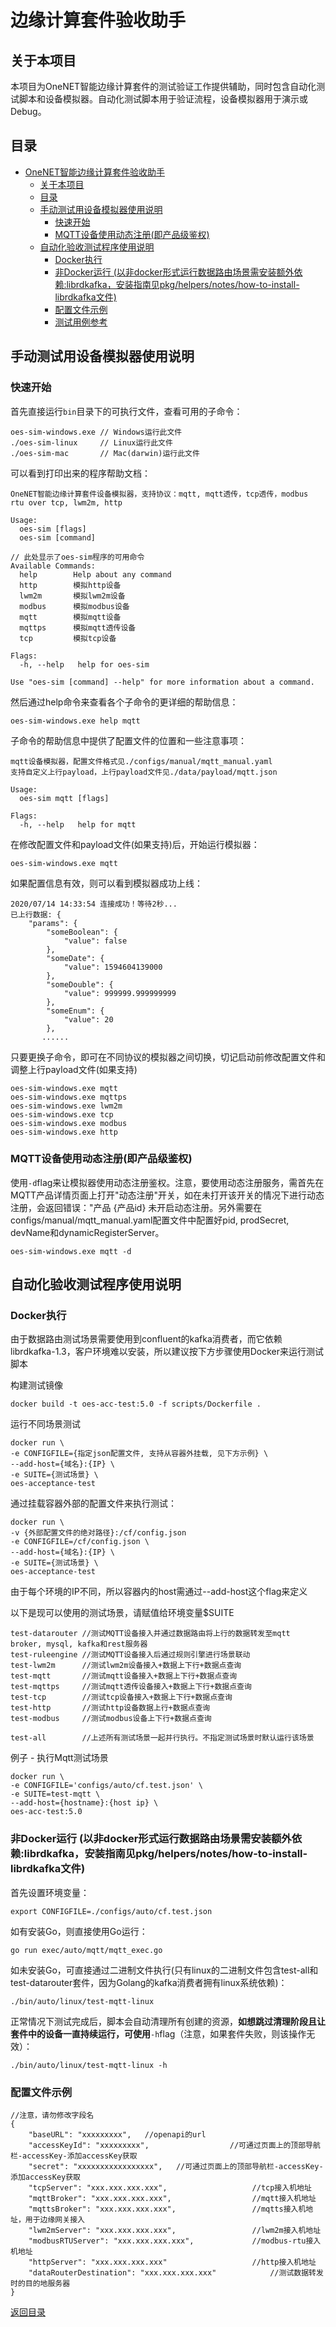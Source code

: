 # 边缘计算套件验收助手
## 关于本项目
本项目为OneNET智能边缘计算套件的测试验证工作提供辅助，同时包含自动化测试脚本和设备模拟器。自动化测试脚本用于验证流程，设备模拟器用于演示或Debug。

## 目录
- [OneNET智能边缘计算套件验收助手](#onenet智能边缘计算套件验收助手)
  - [关于本项目](#关于本项目)
  - [目录](#目录)
  - [手动测试用设备模拟器使用说明](#手动测试用设备模拟器使用说明)
    - [快速开始](#快速开始)
    - [MQTT设备使用动态注册(即产品级鉴权)](#mqtt设备使用动态注册即产品级鉴权)
  - [自动化验收测试程序使用说明](#自动化验收测试程序使用说明)
    - [Docker执行](#docker执行)
    - [非Docker运行 (以非docker形式运行数据路由场景需安装额外依赖:librdkafka，安装指南见pkg/helpers/notes/how-to-install-librdkafka文件)](#非docker运行-以非docker形式运行数据路由场景需安装额外依赖librdkafka安装指南见pkghelpersnoteshow-to-install-librdkafka文件)
    - [配置文件示例](#配置文件示例)
    - [测试用例参考](#测试用例参考)

## 手动测试用设备模拟器使用说明
### 快速开始
首先直接运行```bin```目录下的可执行文件，查看可用的子命令：
```
oes-sim-windows.exe // Windows运行此文件
./oes-sim-linux     // Linux运行此文件
./oes-sim-mac       // Mac(darwin)运行此文件
```

可以看到打印出来的程序帮助文档：
```
OneNET智能边缘计算套件设备模拟器，支持协议：mqtt, mqtt透传，tcp透传，modbus rtu over tcp, lwm2m, http

Usage:
  oes-sim [flags]
  oes-sim [command]

// 此处显示了oes-sim程序的可用命令
Available Commands:
  help        Help about any command
  http        模拟http设备
  lwm2m       模拟lwm2m设备
  modbus      模拟modbus设备
  mqtt        模拟mqtt设备
  mqttps      模拟mqtt透传设备
  tcp         模拟tcp设备

Flags:
  -h, --help   help for oes-sim

Use "oes-sim [command] --help" for more information about a command.
```

然后通过help命令来查看各个子命令的更详细的帮助信息：
```
oes-sim-windows.exe help mqtt
```
子命令的帮助信息中提供了配置文件的位置和一些注意事项：
```
mqtt设备模拟器，配置文件格式见./configs/manual/mqtt_manual.yaml
支持自定义上行payload，上行payload文件见./data/payload/mqtt.json

Usage:
  oes-sim mqtt [flags]

Flags:
  -h, --help   help for mqtt
```

在修改配置文件和payload文件(如果支持)后，开始运行模拟器：
```
oes-sim-windows.exe mqtt
```

如果配置信息有效，则可以看到模拟器成功上线：
```
2020/07/14 14:33:54 连接成功！等待2秒...
已上行数据: {
    "params": {
        "someBoolean": {
            "value": false
        },
        "someDate": {
            "value": 1594604139000
        },
        "someDouble": {
            "value": 999999.999999999
        },
        "someEnum": {
            "value": 20
        },
       ......
```

只要更换子命令，即可在不同协议的模拟器之间切换，切记启动前修改配置文件和调整上行payload文件(如果支持)
```
oes-sim-windows.exe mqtt
oes-sim-windows.exe mqttps
oes-sim-windows.exe lwm2m
oes-sim-windows.exe tcp
oes-sim-windows.exe modbus
oes-sim-windows.exe http
```

### MQTT设备使用动态注册(即产品级鉴权)
使用```-d```flag来让模拟器使用动态注册鉴权。注意，要使用动态注册服务，需首先在MQTT产品详情页面上打开"动态注册"开关，如在未打开该开关的情况下进行动态注册，会返回错误："产品 {产品id} 未开启动态注册。另外需要在configs/manual/mqtt_manual.yaml配置文件中配置好pid, prodSecret, devName和dynamicRegisterServer。
```
oes-sim-windows.exe mqtt -d
```


## 自动化验收测试程序使用说明
### Docker执行
由于数据路由测试场景需要使用到confluent的kafka消费者，而它依赖librdkafka-1.3，客户环境难以安装，所以建议按下方步骤使用Docker来运行测试脚本

构建测试镜像
```
docker build -t oes-acc-test:5.0 -f scripts/Dockerfile .
```

运行不同场景测试
```
docker run \
-e CONFIGFILE={指定json配置文件, 支持从容器外挂载, 见下方示例} \
--add-host={域名}:{IP} \
-e SUITE={测试场景} \
oes-acceptance-test
```

通过挂载容器外部的配置文件来执行测试：
```
docker run \
-v {外部配置文件的绝对路径}:/cf/config.json
-e CONFIGFILE=/cf/config.json \
--add-host={域名}:{IP} \
-e SUITE={测试场景} \
oes-acceptance-test
```

由于每个环境的IP不同，所以容器内的host需通过--add-host这个flag来定义

以下是现可以使用的测试场景，请赋值给环境变量$SUITE
```
test-datarouter //测试MQTT设备接入并通过数据路由将上行的数据转发至mqtt broker, mysql, kafka和rest服务器
test-ruleengine //测试MQTT设备接入后通过规则引擎进行场景联动
test-lwm2m      //测试lwm2m设备接入+数据上下行+数据点查询
test-mqtt       //测试mqtt设备接入+数据上下行+数据点查询
test-mqttps     //测试mqtt透传设备接入+数据上下行+数据点查询
test-tcp        //测试tcp设备接入+数据上下行+数据点查询
test-http       //测试http设备数据上行+数据点查询
test-modbus     //测试modbus设备上下行+数据点查询

test-all        //上述所有测试场景一起并行执行。不指定测试场景时默认运行该场景
```

例子 - 执行Mqtt测试场景
```
docker run \
-e CONFIGFILE='configs/auto/cf.test.json' \
-e SUITE=test-mqtt \
--add-host={hostname}:{host ip} \
oes-acc-test:5.0
```

### 非Docker运行 (以非docker形式运行数据路由场景需安装额外依赖:librdkafka，安装指南见pkg/helpers/notes/how-to-install-librdkafka文件)

首先设置环境变量：
```
export CONFIGFILE=./configs/auto/cf.test.json
```
如有安装Go，则直接使用Go运行：
```
go run exec/auto/mqtt/mqtt_exec.go   
```
如未安装Go，可直接通过二进制文件执行(只有linux的二进制文件包含test-all和test-datarouter套件，因为Golang的kafka消费者拥有linux系统依赖)：
```
./bin/auto/linux/test-mqtt-linux
```
正常情况下测试完成后，脚本会自动清理所有创建的资源，**如想跳过清理阶段且让套件中的设备一直持续运行，可使用**```-h```flag（注意，如果套件失败，则该操作无效）：
```
./bin/auto/linux/test-mqtt-linux -h
```


### 配置文件示例
```
//注意，请勿修改字段名
{
    "baseURL": "xxxxxxxxx",   //openapi的url
    "accessKeyId": "xxxxxxxxx",                  //可通过页面上的顶部导航栏-accessKey-添加accessKey获取
    "secret": "xxxxxxxxxxxxxxxxx",   //可通过页面上的顶部导航栏-accessKey-添加accessKey获取
    "tcpServer": "xxx.xxx.xxx.xxx",                   //tcp接入机地址
    "mqttBroker": "xxx.xxx.xxx.xxx",                  //mqtt接入机地址
    "mqttsBroker": "xxx.xxx.xxx.xxx",                 //mqtts接入机地址，用于边缘网关接入
    "lwm2mServer": "xxx.xxx.xxx.xxx",                 //lwm2m接入机地址
    "modbusRTUServer": "xxx.xxx.xxx.xxx",             //modbus-rtu接入机地址
    "httpServer": "xxx.xxx.xxx.xxx"                   //http接入机地址
    "dataRouterDestination": "xxx.xxx.xxx.xxx"            //测试数据转发时的目的地服务器
}
```

[返回目录](#目录)